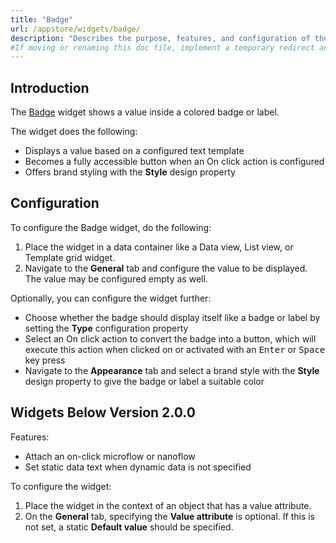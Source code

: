 ```yaml
---
title: "Badge"
url: /appstore/widgets/badge/
description: "Describes the purpose, features, and configuration of the Badge widget which is available in the Mendix Marketplace."
#If moving or renaming this doc file, implement a temporary redirect and let the respective team know they should update the URL in the product. See Mapping to Products for more details.
---
```


## Introduction

The [Badge](https://marketplace.mendix.com/link/component/50325/) widget shows a value inside a colored badge or label.

The widget does the following:

* Displays a value based on a configured text template
* Becomes a fully accessible button when an On click action is configured
* Offers brand styling with the **Style** design property

## Configuration

To configure the Badge widget, do the following:

1. Place the widget in a data container like a Data view, List view, or Template grid widget.
1. Navigate to the **General** tab and configure the value to be displayed. The value may be configured empty as well.

Optionally, you can configure the widget further:

* Choose whether the badge should display itself like a badge or label by setting the **Type** configuration property
* Select an On click action to convert the badge into a button, which will execute this action when clicked on or activated with an <kbd>Enter</kbd> or <kbd>Space</kbd> key press
* Navigate to the **Appearance** tab and select a brand style with the **Style** design property to give the badge or label a suitable color

## Widgets Below Version 2.0.0

Features:

* Attach an on-click microflow or nanoflow
* Set static data text when dynamic data is not specified

To configure the widget:

1. Place the widget in the context of an object that has a value attribute.
2. On the **General** tab, specifying the **Value attribute**  is optional. If this is not set, a static **Default value** should be specified.

